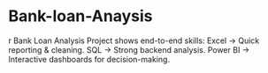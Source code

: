 # Bank-loan-Anaysis
r Bank Loan Analysis Project shows end-to-end skills:  Excel → Quick reporting &amp; cleaning.  SQL → Strong backend analysis.  Power BI → Interactive dashboards for decision-making.
